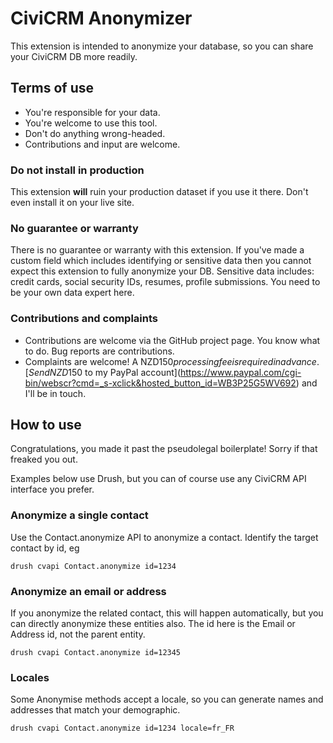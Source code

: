 # CiviCRM Anonymizer

This extension is intended to anonymize your database, so you can share your CiviCRM DB more readily.

## Terms of use

* You're responsible for your data.
* You're welcome to use this tool.
* Don't do anything wrong-headed.
* Contributions and input are welcome.

### Do not install in production

This extension **will** ruin your production dataset if you use it there. Don't even install it on your live site.

### No guarantee or warranty

There is no guarantee or warranty with this extension. If you've made a custom field which includes identifying or sensitive data then you cannot expect this extension to fully anonymize your DB. Sensitive data includes: credit cards, social security IDs, resumes, profile submissions. You need to be your own data expert here.

### Contributions and complaints

* Contributions are welcome via the GitHub project page. You know what to do. Bug reports are contributions.
* Complaints are welcome! A NZD$150 processing fee is required in advance. [Send NZD$150 to my PayPal account](https://www.paypal.com/cgi-bin/webscr?cmd=_s-xclick&hosted_button_id=WB3P25G5WV692) and I'll be in touch.

## How to use

Congratulations, you made it past the pseudolegal boilerplate! Sorry if that freaked you out.

Examples below use Drush, but you can of course use any CiviCRM API interface you prefer.

### Anonymize a single contact

Use the Contact.anonymize API to anonymize a contact. Identify the target contact by id, eg

    drush cvapi Contact.anonymize id=1234

### Anonymize an email or address

If you anonymize the related contact, this will happen automatically, but you can directly anonymize these entities also. The id here is the Email or Address id, not the parent entity.

    drush cvapi Contact.anonymize id=12345

### Locales

Some Anonymise methods accept a locale, so you can generate names and addresses that match your demographic.

    drush cvapi Contact.anonymize id=1234 locale=fr_FR
